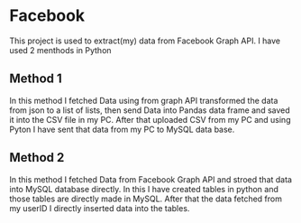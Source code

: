 # Facebook
This project is used to extract(my) data from Facebook Graph API. 
I have used 2 menthods in Python 

## Method 1
In this method I fetched Data using from graph API transformed the data from json to a list of lists, then send Data into Pandas data frame and saved it into the CSV file in my PC.
After that uploaded CSV from my PC and using Pyton I have sent that data from my PC to MySQL data base.
## Method 2 
In this method I fetched Data from Facebook Graph API and stroed that data into MySQL database directly. In this I have created tables in python and those tables are directly made in MySQL.
After that the data fetched from my userID I directly inserted data into the tables.
